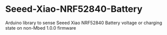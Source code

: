# Seeed-Xiao-NRF52840-Battery
Arduino library to sense Seeed Xiao NRF52840 Battery voltage or charging state on non-Mbed 1.0.0 firmware
